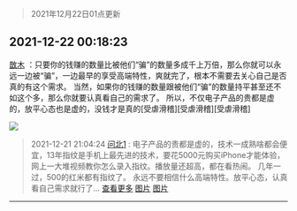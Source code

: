 > 2021年12月22日01点更新
<link rel="stylesheet" href="https://cdn.jsdelivr.net/gh/taotie6/sampleJSON@main/css/photo_show.css">
<meta name="referrer" content="no-referrer" />


 ## 2021-12-22 00:18:23 

 [㪚木](https://www.coolapk.com/feed/32283042?shareKey=MTRlNzczZTIzOTQ3NjFjMjBiNDM~) ：只要你的钱赚的数量比被他们“骗”的数量多成千上万倍，那么你就可以永远一边被“骗”，一边最早的享受高端特性，爽就完了，根本不需要去关心自己是否真的有这个需求。
当然，如果你的钱赚的数量跟被他们“骗”的数量持平甚至还不如这个多，那么你就要认真看自己的需求了。
所以<!--break-->，不仅电子产品的贵都是虚的，放平心态也是虚的，没钱才是真的[受虐滑稽][受虐滑稽][受虐滑稽] 

<div class="album">
<img class="img-item" src="http://image.coolapk.com/feed/2019/0515/09/1081091_3748_1897@180x122.gif" />
</div>

> 2021-12-21 21:04:24 
> [问北1](https://www.coolapk.com/feed/32278969?shareKey=ZWNlMmIzOWI1OWMwNjFjMjBiNDM~) : 电子产品的贵都是虚的，技术一成熟啥都会便宜，13年指纹是手机上最先进的技术，要花5000元购买iPhone才能体验，网上一大堆视频教你怎么录入指纹。播放量还超高，都在看热闹。 几年一过，500的红米都有指纹了。  永远不要相信什么高端特性。放平心态，认真看自己需求就行了... <a href="">查看更多</a> 
[图片](http://image.coolapk.com/feed/2021/1221/21/1217333_1863_3291_119@1080x2408.jpg)
[图片](http://image.coolapk.com/feed/2021/1221/21/1217333_1863_2069_378@1080x2376.jpg)

 ------- 

